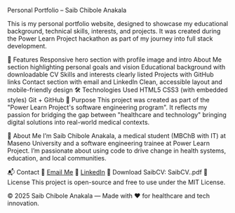 Personal Portfolio – Saib Chibole Anakala

This is my personal portfolio website, designed to showcase my educational background, technical skills, interests, and projects. It was created during the Power Learn Project hackathon as part of my journey into full stack development.

📌 Features
Responsive hero section with profile image and intro
About Me section highlighting personal goals and vision
Educational background with downloadable CV
Skills and interests clearly listed
Projects with GitHub links
Contact section with email and LinkedIn
Clean, accessible layout and mobile-friendly design
🛠️ Technologies Used
HTML5
CSS3 (with embedded styles)
Git + GitHub
🎯 Purpose
This project was created as part of the "Power Learn Project's software engineering program". It reflects my passion for bridging the gap between "healthcare and technology" bringing digital solutions into real-world medical contexts.

🧠 About Me
I’m Saib Chibole Anakala, a medical student (MBChB with IT) at Maseno University and a software engineering trainee at Power Learn Project. I’m passionate about using code to drive change in health systems, education, and local communities.

📬 Contact
📧 [Email Me](mailto:anakalasaib@gmail.com)
🔗 [LinkedIn](https://www.linkedin.com/in/saib-anakala-4105242a6)
📄 Download SaibCV: SaibCV..pdf
📃 License
This project is open-source and free to use under the MIT License.

© 2025 Saib Chibole Anakala — Made with ❤️ for healthcare and tech innovation.
